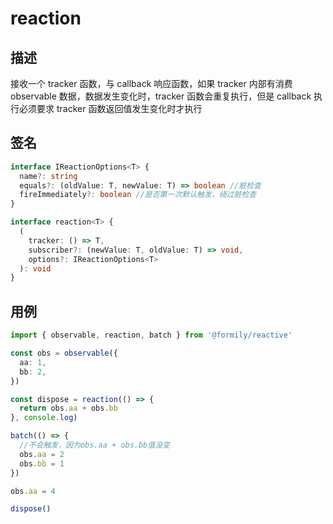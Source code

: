 # reaction

## 描述

接收一个 tracker 函数，与 callback 响应函数，如果 tracker 内部有消费 observable 数据，数据发生变化时，tracker 函数会重复执行，但是 callback 执行必须要求 tracker 函数返回值发生变化时才执行

## 签名

```ts
interface IReactionOptions<T> {
  name?: string
  equals?: (oldValue: T, newValue: T) => boolean //脏检查
  fireImmediately?: boolean //是否第一次默认触发，绕过脏检查
}

interface reaction<T> {
  (
    tracker: () => T,
    subscriber?: (newValue: T, oldValue: T) => void,
    options?: IReactionOptions<T>
  ): void
}
```

## 用例

```ts
import { observable, reaction, batch } from '@formily/reactive'

const obs = observable({
  aa: 1,
  bb: 2,
})

const dispose = reaction(() => {
  return obs.aa + obs.bb
}, console.log)

batch(() => {
  //不会触发，因为obs.aa + obs.bb值没变
  obs.aa = 2
  obs.bb = 1
})

obs.aa = 4

dispose()
```
